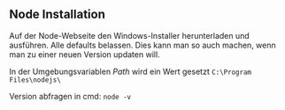 ## Node Installation

Auf der Node-Webseite den Windows-Installer herunterladen und ausführen. Alle defaults belassen. Dies kann man so auch
machen, wenn man zu einer neuen Version updaten will.

In der Umgebungsvariablen *Path* wird ein Wert gesetzt
`C:\Program Files\nodejs\`  

Version abfragen in cmd: `node -v`


 
